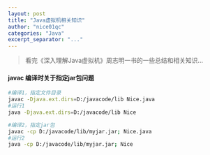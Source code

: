 ```yaml
---
layout: post
title: "Java虚拟机相关知识"
author: "nice01qc"
categories: "Java"
excerpt_separator: "..."
---
```


> 看完《深入理解Java虚拟机》周志明一书的一些总结和相关知识...



#### javac 编译时关于指定jar包问题

```bash
#编译1，指定文件目录
javac -Djava.ext.dirs=D:/javacode/lib Nice.java
#运行1
java -Djava.ext.dirs=D:/javacode/lib Nice

#编译2，指定jar包
javac -cp D:/javacode/lib/myjar.jar; Nice.java
#运行2
java -cp D:/javacode/lib/myjar.jar; Nice
```

